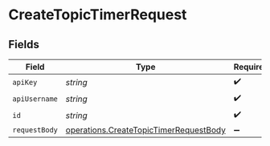 # CreateTopicTimerRequest


## Fields

| Field                                                                                                   | Type                                                                                                    | Required                                                                                                | Description                                                                                             |
| ------------------------------------------------------------------------------------------------------- | ------------------------------------------------------------------------------------------------------- | ------------------------------------------------------------------------------------------------------- | ------------------------------------------------------------------------------------------------------- |
| `apiKey`                                                                                                | *string*                                                                                                | :heavy_check_mark:                                                                                      | N/A                                                                                                     |
| `apiUsername`                                                                                           | *string*                                                                                                | :heavy_check_mark:                                                                                      | N/A                                                                                                     |
| `id`                                                                                                    | *string*                                                                                                | :heavy_check_mark:                                                                                      | N/A                                                                                                     |
| `requestBody`                                                                                           | [operations.CreateTopicTimerRequestBody](../../../sdk/models/operations/createtopictimerrequestbody.md) | :heavy_minus_sign:                                                                                      | N/A                                                                                                     |